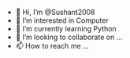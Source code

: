 - 👋 Hi, I’m @Sushant2008
- 👀 I’m interested in Computer
- 🌱 I’m currently learning Python
- 💞️ I’m looking to collaborate on ...
- 📫 How to reach me ...

<!---
Sushant2008/Sushant2008 is a ✨ special ✨ repository because its `README.md` (this file) appears on your GitHub profile.
You can click the Preview link to take a look at your changes.
--->
